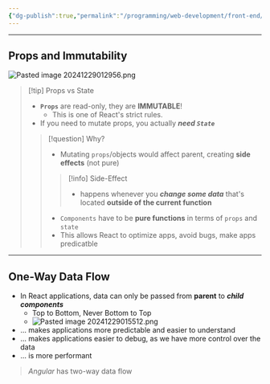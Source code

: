 ```yaml
---
{"dg-publish":true,"permalink":"/programming/web-development/front-end/react-js/001-react-fundamentals/001-intro-and-theories/005-component-props-and-state/","tags":["programming","ReactJS","javascript","props","state","components"]}
---
```


---

## Props and Immutability

![Pasted image 20241229012956.png](/img/user/Misc/attachments/Pasted%20image%2020241229012956.png)

> [!tip] Props vs State
> - __`Props`__ are read-only, they are __IMMUTABLE__! 
> 	- This is one of React's strict rules.
> - If you need to mutate props, you actually ***need `State`***
> 
>> [!question] Why?
>> - Mutating `props`/objects would affect parent, creating __side effects__ (not pure)
>>
>>> [!info] Side-Effect
>>> - happens whenever you ___change some data___ that's located **outside of the current function**
>>
>> - `Components` have to be __pure functions__ in terms of `props` and `state`
>> 	- This allows React to optimize apps, avoid bugs, make apps predicatble

---
## One-Way Data Flow
- In React applications, data can only be passed from __parent__ to ___child components___
	- Top to Bottom, Never Bottom to Top
	- ![Pasted image 20241229015512.png](/img/user/Misc/attachments/Pasted%20image%2020241229015512.png)
- ... makes applications more predictable and easier to understand
- ... makes applications easier to debug, as we have more control over the data
- ... is more performant

> _Angular_ has two-way data flow

